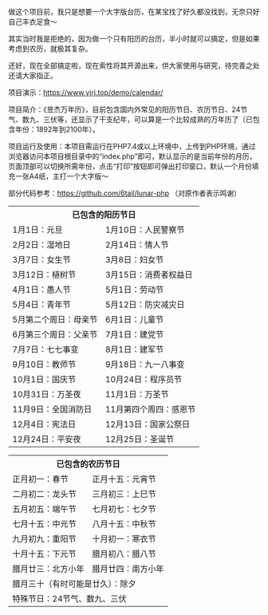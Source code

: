 做这个项目前，我只是想要一个大字版台历，在某宝找了好久都没找到，无奈只好自己丰衣足食～

其实当时我是拒绝的，因为做一个只有阳历的台历，半小时就可以搞定，但是如果考虑到农历，就极其复杂。

还好，现在全部搞定啦，现在索性将其开源出来，供大家使用与研究，待完善之处还请大家指正。

项目演示：https://www.yjrj.top/demo/calendar/

项目简介：《昱杰万年历》，目前包含国内外常见的阳历节日、农历节日、24节气、数九、三伏等，还显示了干支纪年，可以算是一个比较成熟的万年历了（已包含年份：1892年到2100年）。

项目运行及使用：本项目需运行在PHP7.4或以上环境中，上传到PHP环境，通过浏览器访问本项目根目录中的“index.php”即可，默认显示的是当前年份的月历，页面顶部可以切换所需年份，点击“打印”按钮即可弹出打印窗口，默认一个月份填充一张A4纸，主打一个大字版～

部分代码参考：https://github.com/6tail/lunar-php （对原作者表示鸣谢）

<table>
  <tr><th colspan="2">已包含的阳历节日</th></tr>
  <tr><td>1月1日：元旦</td><td>1月10日：人民警察节</td></tr>
  <tr><td>2月2日：湿地日</td><td>2月14日：情人节</td></tr>
  <tr><td>3月7日：女生节</td><td>3月8日：妇女节</td></tr>
  <tr><td>3月12日：植树节</td><td>3月15日：消费者权益日</td></tr>
  <tr><td>4月1日：愚人节</td><td>5月1日：劳动节</td></tr>
  <tr><td>5月4日：青年节</td><td>5月12日：防灾减灾日</td></tr>
  <tr><td>5月第二个周日：母亲节</td><td>6月1日：儿童节</td></tr>
  <tr><td>6月第三个周日：父亲节</td><td>7月1日：建党节</td></tr>
  <tr><td>7月7日：七七事变</td><td>8月1日：建军节</td></tr>
  <tr><td>9月10日：教师节</td><td>9月18日：九一八事变</td></tr>
  <tr><td>10月1日：国庆节</td><td>10月24日：程序员节</td></tr>
  <tr><td>10月31日：万圣夜</td><td>11月1日：万圣节</td></tr>
  <tr><td>11月9日：全国消防日</td><td>11月第四个周四：感恩节</td></tr>
  <tr><td>12月4日：宪法日</td><td>12月13日：国家公祭日</td></tr>
  <tr><td>12月24日：平安夜</td><td>12月25日：圣诞节</td></tr>
</table>

<table>
  <tr><th colspan="2">已包含的农历节日</th></tr>
  <tr><td>正月初一：春节</td><td>正月十五：元宵节</td></tr>
  <tr><td>二月初二：龙头节</td><td>三月初三：上巳节</td></tr>
  <tr><td>五月初五：端午节</td><td>七月初七：七夕节</td></tr>
  <tr><td>七月十五：中元节</td><td>八月十五：中秋节</td></tr>
  <tr><td>九月初九：重阳节</td><td>十月初一：寒衣节</td></tr>
  <tr><td>十月十五：下元节</td><td>腊月初八：腊八节</td></tr>
  <tr><td>腊月廿三：北方小年</td><td>腊月廿四：南方小年</td></tr>
  <tr><td colspan="2">腊月三十（有时可能是廿久）：除夕</td></tr>
  <tr><td colspan="2">特殊节日：24节气、数九、三伏</td></tr>
</table>